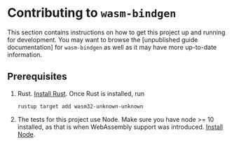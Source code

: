 # Contributing to `wasm-bindgen`

This section contains instructions on how to get this project up and running for
development. You may want to browse the [unpublished guide documentation] for
`wasm-bindgen` as well as it may have more up-to-date information.

[unpublished documentation]: https://rustwasm.github.io/wasm-bindgen/

## Prerequisites

1. Rust. [Install Rust]. Once Rust is installed, run

    ```shell
    rustup target add wasm32-unknown-unknown
    ```

[install Rust]: https://www.rust-lang.org/en-US/install.html

2. The tests for this project use Node. Make sure you have node >= 10 installed,
   as that is when WebAssembly support was introduced. [Install Node].

[Install Node]: https://nodejs.org/en/
